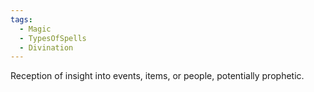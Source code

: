 ```yaml
---
tags:
  - Magic
  - TypesOfSpells
  - Divination
---
```

Reception of insight into events, items, or people, potentially prophetic.